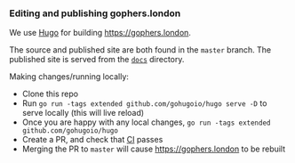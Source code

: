 ### Editing and publishing gophers.london

We use [Hugo](https://gohugo.io) for building https://gophers.london.

The source and published site are both found in the `master` branch. The published site is served from the
[`docs`](docs) directory.

Making changes/running locally:

* Clone this repo
* Run `go run -tags extended github.com/gohugoio/hugo serve -D` to serve locally (this will live reload)
* Once you are happy with any local changes, `go run -tags extended github.com/gohugoio/hugo`
* Create a PR, and check that [CI](https://travis-ci.org/go-london-user-group/gophers.london) passes
* Merging the PR to `master` will cause https://gophers.london to be rebuilt
